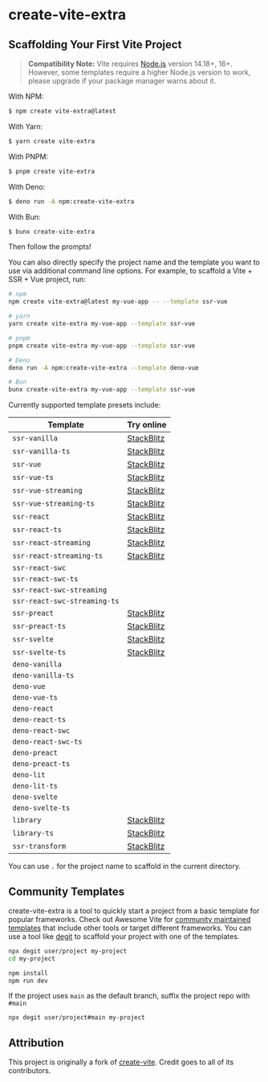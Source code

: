 # create-vite-extra

## Scaffolding Your First Vite Project

> **Compatibility Note:**
> Vite requires [Node.js](https://nodejs.org/en/) version 14.18+, 16+. However, some templates require a higher Node.js version to work, please upgrade if your package manager warns about it.

With NPM:

```bash
$ npm create vite-extra@latest
```

With Yarn:

```bash
$ yarn create vite-extra
```

With PNPM:

```bash
$ pnpm create vite-extra
```

With Deno:

```bash
$ deno run -A npm:create-vite-extra
```

With Bun:

```bash
$ bunx create-vite-extra
```

Then follow the prompts!

You can also directly specify the project name and the template you want to use via additional command line options. For example, to scaffold a Vite + SSR + Vue project, run:

```bash
# npm
npm create vite-extra@latest my-vue-app -- --template ssr-vue

# yarn
yarn create vite-extra my-vue-app --template ssr-vue

# pnpm
pnpm create vite-extra my-vue-app --template ssr-vue

# Deno
deno run -A npm:create-vite-extra --template deno-vue

# Bun
bunx create-vite-extra my-vue-app --template ssr-vue
```

Currently supported template presets include:

| Template                     | Try online                                                                                                           |
| ---------------------------- | -------------------------------------------------------------------------------------------------------------------- |
| `ssr-vanilla`                | [StackBlitz](https://stackblitz.com/fork/github/bluwy/create-vite-extra/tree/master/template-ssr-vanilla)            |
| `ssr-vanilla-ts`             | [StackBlitz](https://stackblitz.com/fork/github/bluwy/create-vite-extra/tree/master/template-ssr-vanilla-ts)         |
| `ssr-vue`                    | [StackBlitz](https://stackblitz.com/fork/github/bluwy/create-vite-extra/tree/master/template-ssr-vue)                |
| `ssr-vue-ts`                 | [StackBlitz](https://stackblitz.com/fork/github/bluwy/create-vite-extra/tree/master/template-ssr-vue-ts)             |
| `ssr-vue-streaming`          | [StackBlitz](https://stackblitz.com/fork/github/bluwy/create-vite-extra/tree/master/template-ssr-vue-streaming)      |
| `ssr-vue-streaming-ts`       | [StackBlitz](https://stackblitz.com/fork/github/bluwy/create-vite-extra/tree/master/template-ssr-vue-streaming-ts)   |
| `ssr-react`                  | [StackBlitz](https://stackblitz.com/fork/github/bluwy/create-vite-extra/tree/master/template-ssr-react)              |
| `ssr-react-ts`               | [StackBlitz](https://stackblitz.com/fork/github/bluwy/create-vite-extra/tree/master/template-ssr-react-ts)           |
| `ssr-react-streaming`        | [StackBlitz](https://stackblitz.com/fork/github/bluwy/create-vite-extra/tree/master/template-ssr-react-streaming)    |
| `ssr-react-streaming-ts`     | [StackBlitz](https://stackblitz.com/fork/github/bluwy/create-vite-extra/tree/master/template-ssr-react-streaming-ts) |
| `ssr-react-swc`              |                                                                                                                      |
| `ssr-react-swc-ts`           |                                                                                                                      |
| `ssr-react-swc-streaming`    |                                                                                                                      |
| `ssr-react-swc-streaming-ts` |                                                                                                                      |
| `ssr-preact`                 | [StackBlitz](https://stackblitz.com/fork/github/bluwy/create-vite-extra/tree/master/template-ssr-preact)             |
| `ssr-preact-ts`              | [StackBlitz](https://stackblitz.com/fork/github/bluwy/create-vite-extra/tree/master/template-ssr-preact-ts)          |
| `ssr-svelte`                 | [StackBlitz](https://stackblitz.com/fork/github/bluwy/create-vite-extra/tree/master/template-ssr-svelte)             |
| `ssr-svelte-ts`              | [StackBlitz](https://stackblitz.com/fork/github/bluwy/create-vite-extra/tree/master/template-ssr-svelte-ts)          |
| `deno-vanilla`               |                                                                                                                      |
| `deno-vanilla-ts`            |                                                                                                                      |
| `deno-vue`                   |                                                                                                                      |
| `deno-vue-ts`                |                                                                                                                      |
| `deno-react`                 |                                                                                                                      |
| `deno-react-ts`              |                                                                                                                      |
| `deno-react-swc`             |                                                                                                                      |
| `deno-react-swc-ts`          |                                                                                                                      |
| `deno-preact`                |                                                                                                                      |
| `deno-preact-ts`             |                                                                                                                      |
| `deno-lit`                   |                                                                                                                      |
| `deno-lit-ts`                |                                                                                                                      |
| `deno-svelte`                |                                                                                                                      |
| `deno-svelte-ts`             |                                                                                                                      |
| `library`                    | [StackBlitz](https://stackblitz.com/fork/github/bluwy/create-vite-extra/tree/master/template-library)                |
| `library-ts`                 | [StackBlitz](https://stackblitz.com/fork/github/bluwy/create-vite-extra/tree/master/template-library-ts)             |
| `ssr-transform`              | [StackBlitz](https://stackblitz.com/fork/github/bluwy/create-vite-extra/tree/master/template-ssr-transform)          |

You can use `.` for the project name to scaffold in the current directory.

## Community Templates

create-vite-extra is a tool to quickly start a project from a basic template for popular frameworks. Check out Awesome Vite for [community maintained templates](https://github.com/vitejs/awesome-vite#templates) that include other tools or target different frameworks. You can use a tool like [degit](https://github.com/Rich-Harris/degit) to scaffold your project with one of the templates.

```bash
npx degit user/project my-project
cd my-project

npm install
npm run dev
```

If the project uses `main` as the default branch, suffix the project repo with `#main`

```bash
npx degit user/project#main my-project
```

## Attribution

This project is originally a fork of [create-vite](https://github.com/vitejs/vite/tree/main/packages/create-vite). Credit goes to all of its contributors.
